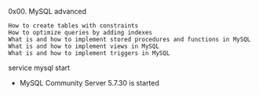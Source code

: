 0x00. MySQL advanced


    How to create tables with constraints
    How to optimize queries by adding indexes
    What is and how to implement stored procedures and functions in MySQL
    What is and how to implement views in MySQL
    What is and how to implement triggers in MySQL

service mysql start
 * MySQL Community Server 5.7.30 is started
